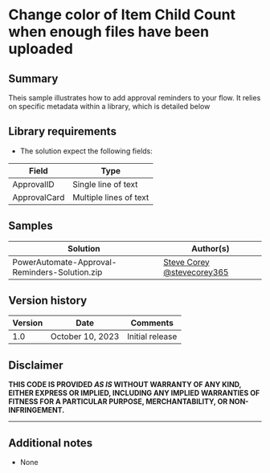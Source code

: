 # Change color of Item Child Count when enough files have been uploaded

## Summary
Theis sample illustrates how to add approval reminders to your flow. It relies on specific metadata within a library, which is detailed below

## Library requirements
- The solution expect the following fields:

Field |Type
--------|---------
ApprovalID | Single line of text 
ApprovalCard | Multiple lines of text


## Samples

Solution|Author(s)
--------|---------
PowerAutomate-Approval-Reminders-Solution.zip | [Steve Corey](https://github.com/stevecorey365) [@stevecorey365](https://twitter.com/stevecorey365)

## Version history

Version|Date|Comments
-------|----|--------
1.0|October 10, 2023|Initial release

## Disclaimer
**THIS CODE IS PROVIDED *AS IS* WITHOUT WARRANTY OF ANY KIND, EITHER EXPRESS OR IMPLIED, INCLUDING ANY IMPLIED WARRANTIES OF FITNESS FOR A PARTICULAR PURPOSE, MERCHANTABILITY, OR NON-INFRINGEMENT.**

---

## Additional notes

- None
